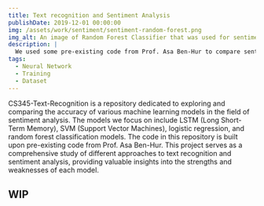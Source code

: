 ```yaml
---
title: Text recognition and Sentiment Analysis
publishDate: 2019-12-01 00:00:00
img: /assets/work/sentiment/sentiment-random-forest.png
img_alt: An image of Random Forest Classifier that was used for sentiment analysis.
description: |
  We used some pre-existing code from Prof. Asa Ben-Hur to compare sentiment analysis accuracy between LSTM, SVM, logistic regression, and random forest classification models.
tags:
  - Neural Network
  - Training
  - Dataset
---
```


CS345-Text-Recognition is a repository dedicated to exploring and comparing the accuracy of various machine learning models in the field of sentiment analysis. The models we focus on include LSTM (Long Short-Term Memory), SVM (Support Vector Machines), logistic regression, and random forest classification models. The code in this repository is built upon pre-existing code from Prof. Asa Ben-Hur. This project serves as a comprehensive study of different approaches to text recognition and sentiment analysis, providing valuable insights into the strengths and weaknesses of each model.

## WIP